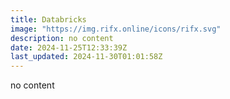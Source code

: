 ```yaml
---
title: Databricks
image: "https://img.rifx.online/icons/rifx.svg"
description: no content
date: 2024-11-25T12:33:39Z
last_updated: 2024-11-30T01:01:58Z
---
```


no content


